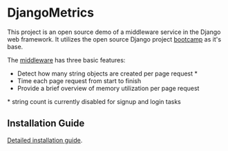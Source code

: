 # DjangoMetrics

This project is an open source demo of a middleware service in the Django web framework. It utilizes the open source Django project [bootcamp][0] as it's base.

The [middleware][1] has three basic features:

* Detect how many string objects are created per page request \*
* Time each page request from start to finish
* Provide a brief overview of memory utilization per page request

\* string count is currently disabled for signup and login tasks


## Installation Guide

[Detailed installation guide][2].


[0]: https://www.github.com/vitorfs/bootcamp.git
[1]: https://github.com/JWeesner/DjangoMetrics/blob/master/bootcamp/middleware.py
[2]: https://github.com/JWeesner/DjangoMetrics/wiki/Bootcamp-install
